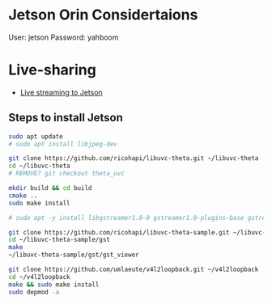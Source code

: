 # Jetson Orin Considertaions

User: jetson
Password: yahboom

# Live-sharing

- [Live streaming to Jetson](https://codetricity.github.io/theta-linux/equipment/)

## Steps to install Jetson

``` bash
sudo apt update
# sudo apt install libjpeg-dev

git clone https://github.com/ricohapi/libuvc-theta.git ~/libuvc-theta
cd ~/libuvc-theta
# REMOVE? git checkout theta_uvc

mkdir build && cd build
cmake ..
sudo make install

# sudo apt -y install libgstreamer1.0-0 gstreamer1.0-plugins-base gstreamer1.0-plugins-good gstreamer1.0-plugins-bad gstreamer1.0-plugins-ugly gstreamer1.0-libav gstreamer1.0-doc gstreamer1.0-tools gstreamer1.0-x gstreamer1.0-alsa gstreamer1.0-gl gstreamer1.0-gtk3 gstreamer1.0-qt5 gstreamer1.0-pulseaudio libgstreamer-plugins-base1.0-dev

git clone https://github.com/ricohapi/libuvc-theta-sample.git ~/libuvc-theta-sample
cd ~/libuvc-theta-sample/gst
make
~/libuvc-theta-sample/gst/gst_viewer

git clone https://github.com/umlaeute/v4l2loopback.git ~/v4l2loopback
cd ~/v4l2loopback
make && sudo make install
sudo depmod -a
```

